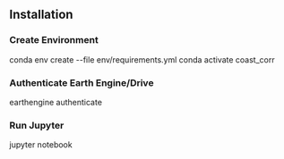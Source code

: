 ## Installation

### Create Environment

conda env create --file env/requirements.yml
conda activate coast_corr

### Authenticate Earth Engine/Drive

earthengine authenticate

### Run Jupyter
jupyter notebook
